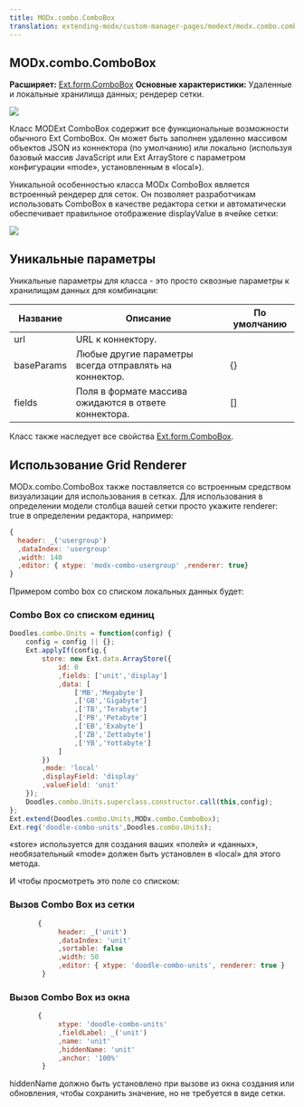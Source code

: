 ```yaml
---
title: MODx.combo.ComboBox
translation: extending-modx/custom-manager-pages/modext/modx.combo.combobox
---
```


## MODx.combo.ComboBox

**Расширяет:** [Ext.form.ComboBox](http://extjs.cachefly.net/ext-3.3.0/docs/?class=Ext.form.ComboBox)
**Основные характеристики:** Удаленные и локальные хранилища данных; рендерер сетки.

![](/2.x/en/extending-modx/custom-manager-pages/modext/modext_combobox.png)

Класс MODExt ComboBox содержит все функциональные возможности обычного Ext ComboBox. Он может быть заполнен удаленно массивом объектов JSON из коннектора (по умолчанию) или локально (используя базовый массив JavaScript или Ext ArrayStore с параметром конфигурации «mode», установленным в «local»).

Уникальной особенностью класса MODx ComboBox является встроенный рендерер для сеток. Он позволяет разработчикам использовать ComboBox в качестве редактора сетки и автоматически обеспечивает правильное отображение displayValue в ячейке сетки:

![](/2.x/en/extending-modx/custom-manager-pages/modext/modext_combobox_grid.png)

## Уникальные параметры

Уникальные параметры для класса - это просто сквозные параметры к хранилищам данных для комбинации:

| Название   | Описание                                               | По умолчанию |
| ---------- | ------------------------------------------------------ | ------------ |
| url        | URL к коннектору.                                      |
| baseParams | Любые другие параметры всегда отправлять на коннектор. | {}           |
| fields     | Поля в формате массива ожидаются в ответе коннектора.  | []           |

Класс также наследует все свойства [Ext.form.ComboBox](http://extjs.cachefly.net/ext-3.3.0/docs/?class=Ext.form.ComboBox).

## Использование Grid Renderer

MODx.combo.ComboBox также поставляется со встроенным средством визуализации для использования в сетках. Для использования в определении модели столбца вашей сетки просто укажите renderer: true в определении редактора, например:

```javascript
{
  header: _('usergroup')
  ,dataIndex: 'usergroup'
  ,width: 140
  ,editor: { xtype: 'modx-combo-usergroup' ,renderer: true}
}
```

Примером combo box со списком локальных данных будет:

### Combo Box со списком единиц

```javascript
Doodles.combo.Units = function(config) {
    config = config || {};
    Ext.applyIf(config,{
        store: new Ext.data.ArrayStore({
            id: 0
            ,fields: ['unit','display']
            ,data: [
                ['MB','Megabyte']
                ,['GB','Gigabyte']
                ,['TB','Terabyte']
                ,['PB','Petabyte']
                ,['EB','Exabyte']
                ,['ZB','Zettabyte']
                ,['YB','Yottabyte']
            ]
        })
        ,mode: 'local'
        ,displayField: 'display'
        ,valueField: 'unit'
    });
    Doodles.combo.Units.superclass.constructor.call(this,config);
};
Ext.extend(Doodles.combo.Units,MODx.combo.ComboBox);
Ext.reg('doodle-combo-units',Doodles.combo.Units);
```

«store» используется для создания ваших «полей» и «данных», необязательный «mode» должен быть установлен в «local» для этого метода.

И чтобы просмотреть это поле со списком:

### Вызов Combo Box из сетки

```javascript
       {
            header: _('unit')
            ,dataIndex: 'unit'
            ,sortable: false
            ,width: 50
            ,editor: { xtype: 'doodle-combo-units', renderer: true }
        }
```

### Вызов Combo Box из окна

```javascript
       {
            xtype: 'doodle-combo-units'
            ,fieldLabel: _('unit')
            ,name: 'unit'
            ,hiddenName: 'unit'
            ,anchor: '100%'
        }
```

hiddenName должно быть установлено при вызове из окна создания или обновления, чтобы сохранить значение, но не требуется в виде сетки.
